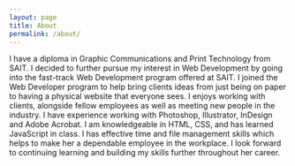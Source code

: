 ```yaml
---
layout: page
title: About
permalink: /about/
---
```


I have a diploma in Graphic Communications and Print Technology from SAIT. I decided to further pursue my interest in Web Development by going into the fast-track Web Development program offered at SAIT. I joined the Web Developer program to help bring clients ideas from just being on paper to having a physical website that everyone sees. I enjoys working with clients, alongside fellow employees as well as meeting new people in the industry. I have experience working with Photoshop, Illustrator, InDesign and Adobe Acrobat. I am knowledgeable in HTML, CSS, and has learned JavaScript in class. I has effective time and file management skills which helps to make her a dependable employee in the workplace. I look forward to continuing learning and building my skills further throughout her career.